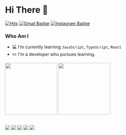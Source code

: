 # Hi There 👋

[![Hits](https://hits.seeyoufarm.com/api/count/incr/badge.svg?url=https%3A%2F%2Fgithub.com%2Fcherr0&count_bg=%23F54F75&title_bg=%23828282&icon=baidu.svg&icon_color=%23FFFFFF&title=VISIT&edge_flat=true)](https://hits.seeyoufarm.com)
[![Gmail Badge](https://img.shields.io/badge/Gmail-D14836?style=flat&logo=Gmail&logoColor=white)](mailto:adsl1664@gmail.com) [![Instagram Badge](https://img.shields.io/badge/Instagram-9c38d1?style=flat&logo=Instagram&logoColor=white)](https://www.instagram.com/cherro0_0) 


### Who Am I
- 💻 I’m currently learning `JavaScript`, `TypeScript`, `React`
- ✏️ I'm a developer who pursues learning.

<div align="left">
  <p align="left">
    <img height="170em" src="https://github-readme-stats.vercel.app/api/top-langs/?username=cherr0&layout=compact&theme=dracula" />
    <img height="170em" src="https://github-readme-stats.vercel.app/api?username=cherr0&show_icons=true&theme=dracula" />
  </p>
</div>


<br>

<div>
  <img src="https://img.shields.io/badge/Vue-42b883?style=flat-square&logo=Vue.js&logoColor=white"/>
  <img src="https://img.shields.io/badge/React-1c2c4c?style=flat-square&logo=React&logoColor=61DBFB"/>
  <img src="https://img.shields.io/badge/Javascript-f0db4f?style=flat-square&logo=JavaScript&logoColor=black"/>
  <img src="https://img.shields.io/badge/Typescript-007acc?style=flat-square&logo=TypeScript&logoColor=white"/>
  <img src="https://img.shields.io/badge/Java-ff3d00?style=flat-square&logo=Java&logoColor=white"/>
</div>
